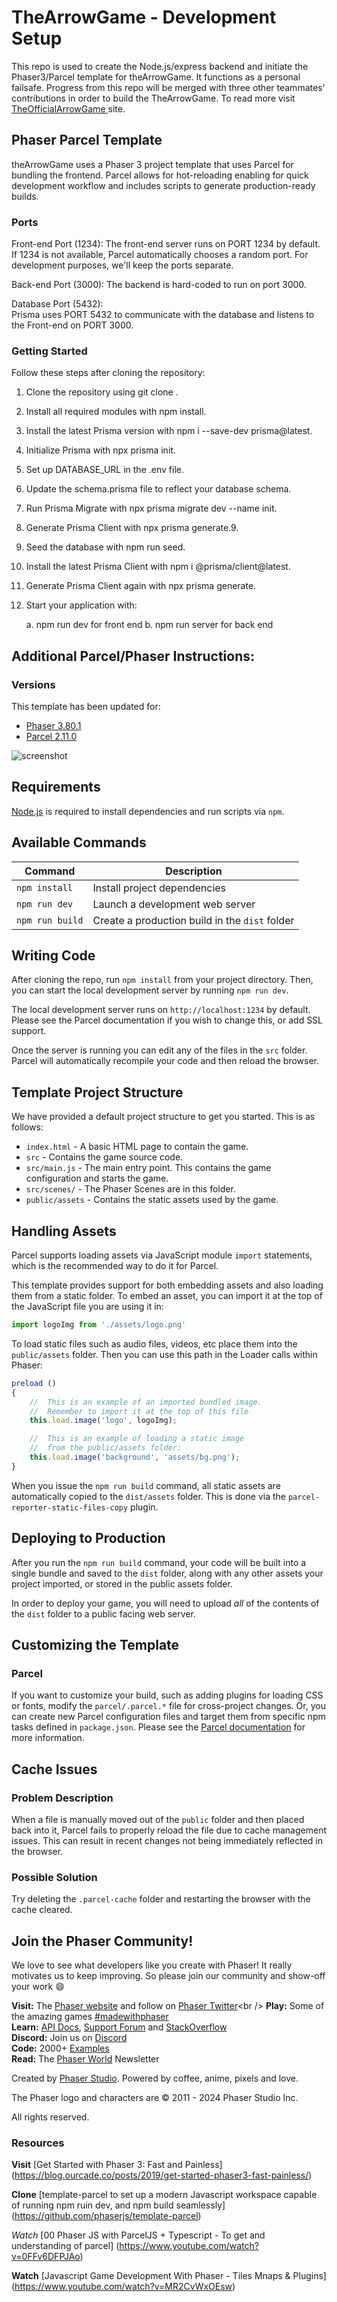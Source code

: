 
# TheArrowGame - Development Setup 
This repo is used to create the Node.js/express backend and initiate the Phaser3/Parcel template for theArrowGame. It functions as a personal failsafe. Progress from this repo will be merged with three other teammates' contributions in order to build the TheArrowGame. To read more visit [TheOfficialArrowGame ](https://github.com/JSjulio/Fullstack-Capstone-Starter-Project) site. 

## Phaser Parcel Template

theArrowGame uses a Phaser 3 project template that uses Parcel for bundling the frontend. Parcel allows for hot-reloading enabling for quick development workflow and includes scripts to generate production-ready builds.


### Ports


Front-end Port (1234): 
    The front-end server runs on PORT 1234 by default. If 1234 is not available, Parcel automatically chooses a random port. For development purposes, we'll keep the ports separate.

Back-end Port (3000): 
    The backend is hard-coded to run on port 3000.

Database Port (5432):   
    Prisma uses PORT 5432 to communicate with the database and listens to the Front-end on PORT 3000.

### Getting Started

Follow these steps after cloning the repository:

1. Clone the repository using git clone <repository-url>.
2. Install all required modules with npm install.
3. Install the latest Prisma version with npm i --save-dev prisma@latest.
4. Initialize Prisma with npx prisma init.
5. Set up DATABASE_URL in the .env file.
6. Update the schema.prisma file to reflect your database schema.
7. Run Prisma Migrate with npx prisma migrate dev --name init.
8. Generate Prisma Client with npx prisma generate.9. 
9. Seed the database with npm run seed.
10. Install the latest Prisma Client with npm i @prisma/client@latest.
11. Generate Prisma Client again with npx prisma generate.
12. Start your application with:

    a. npm run dev for front end 
    b. npm run server for back end 

## Additional Parcel/Phaser Instructions: 

### Versions

This template has been updated for:

- [Phaser 3.80.1](https://github.com/phaserjs/phaser)
- [Parcel 2.11.0](https://github.com/parcel-bundler/parcel)

![screenshot](screenshot.png)

## Requirements

[Node.js](https://nodejs.org) is required to install dependencies and run scripts via `npm`.

## Available Commands

| Command | Description |
|---------|-------------|
| `npm install` | Install project dependencies |
| `npm run dev` | Launch a development web server |
| `npm run build` | Create a production build in the `dist` folder |

## Writing Code

After cloning the repo, run `npm install` from your project directory. Then, you can start the local development server by running `npm run dev`.

The local development server runs on `http://localhost:1234` by default. Please see the Parcel documentation if you wish to change this, or add SSL support.

Once the server is running you can edit any of the files in the `src` folder. Parcel will automatically recompile your code and then reload the browser.

## Template Project Structure

We have provided a default project structure to get you started. This is as follows:

- `index.html` - A basic HTML page to contain the game.
- `src` - Contains the game source code.
- `src/main.js` - The main entry point. This contains the game configuration and starts the game.
- `src/scenes/` - The Phaser Scenes are in this folder.
- `public/assets` - Contains the static assets used by the game.

## Handling Assets

Parcel supports loading assets via JavaScript module `import` statements, which is the recommended way to do it for Parcel.

This template provides support for both embedding assets and also loading them from a static folder. To embed an asset, you can import it at the top of the JavaScript file you are using it in:

```js
import logoImg from './assets/logo.png'
```

To load static files such as audio files, videos, etc place them into the `public/assets` folder. Then you can use this path in the Loader calls within Phaser:

```js
preload ()
{
    //  This is an example of an imported bundled image.
    //  Remember to import it at the top of this file
    this.load.image('logo', logoImg);

    //  This is an example of loading a static image
    //  from the public/assets folder:
    this.load.image('background', 'assets/bg.png');
}
```

When you issue the `npm run build` command, all static assets are automatically copied to the `dist/assets` folder. This is done via the `parcel-reporter-static-files-copy` plugin.

## Deploying to Production

After you run the `npm run build` command, your code will be built into a single bundle and saved to the `dist` folder, along with any other assets your project imported, or stored in the public assets folder.

In order to deploy your game, you will need to upload *all* of the contents of the `dist` folder to a public facing web server.

## Customizing the Template

### Parcel

If you want to customize your build, such as adding plugins for loading CSS or fonts, modify the `parcel/.parcel.*` file for cross-project changes. Or, you can create new Parcel configuration files and target them from specific npm tasks defined in `package.json`. Please see the [Parcel documentation](https://parceljs.org) for more information.

## Cache Issues

### Problem Description

When a file is manually moved out of the `public` folder and then placed back into it, Parcel fails to properly reload the file due to cache management issues. This can result in recent changes not being immediately reflected in the browser.

### Possible Solution

Try deleting the `.parcel-cache` folder and restarting the browser with the cache cleared.

## Join the Phaser Community!

We love to see what developers like you create with Phaser! It really motivates us to keep improving. So please join our community and show-off your work 😄

**Visit:** The [Phaser website](https://phaser.io) and follow on [Phaser Twitter](https://twitter.com/phaser_)<br />
**Play:** Some of the amazing games [#madewithphaser](https://twitter.com/search?q=%23madewithphaser&src=typed_query&f=live)<br />
**Learn:** [API Docs](https://newdocs.phaser.io), [Support Forum](https://phaser.discourse.group/) and [StackOverflow](https://stackoverflow.com/questions/tagged/phaser-framework)<br />
**Discord:** Join us on [Discord](https://discord.gg/phaser)<br />
**Code:** 2000+ [Examples](https://labs.phaser.io)<br />
**Read:** The [Phaser World](https://phaser.io/community/newsletter) Newsletter<br />

Created by [Phaser Studio](mailto:support@phaser.io). Powered by coffee, anime, pixels and love.

The Phaser logo and characters are &copy; 2011 - 2024 Phaser Studio Inc.

All rights reserved.


### Resources 


**Visit** [Get Started with Phaser 3: Fast and Painless] (https://blog.ourcade.co/posts/2019/get-started-phaser3-fast-painless/)


**Clone** [template-parcel to set up a modern Javascript workspace capable of running npm ruin dev, and npm build seamlessly] (https://github.com/phaserjs/template-parcel)

*Watch* [00 Phaser JS with ParcelJS + Typescript - To get and understanding of parcel] (https://www.youtube.com/watch?v=0FFv6DFPJAo)

**Watch** [Javascript Game Development With Phaser - Tiles Mnaps & Plugins] (https://www.youtube.com/watch?v=MR2CvWxOEsw)



